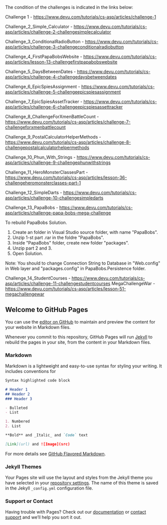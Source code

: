 The condition of the challenges is indicated in the links below:

Challenge 1                               - https://www.devu.com/tutorials/cs-asp/articles/challenge-1 

Challenge_2_Simple_Calculator             - https://www.devu.com/tutorials/cs-asp/articles/challenge-2-challengesimplecalculator

Challenge_3_ConditionalRadioButton        - https://www.devu.com/tutorials/cs-asp/articles/challenge-3-challengeconditionalradiobutton

Challenge_4_FirstPapaBobsWebsite          - https://www.devu.com/tutorials/cs-asp/articles/lesson-13-challengefirstpapabobswebsite

Challenge_5_DaysBetweenDates              - https://www.devu.com/tutorials/cs-asp/articles/challenge-4-challengedaysbetweendates

Challenge_6_EpicSpiesAssignment           - https://www.devu.com/tutorials/cs-asp/articles/challenge-5-challengeepicspiesassignment

Challenge_7_EpicSpiesAssetTracker         - https://www.devu.com/tutorials/cs-asp/articles/challenge-6-challengeepicspiesassettracker

Challenge_8_ChallengeForXmenBattleCount   - https://www.devu.com/tutorials/cs-asp/articles/challenge-7-challengeforxmenbattlecount

Challenge_9_PostalCalculatorHelperMethods - https://www.devu.com/tutorials/cs-asp/articles/challenge-8-challengepostalcalculatorhelpermethods

Challenge_10_Phun_With_Strings            - https://www.devu.com/tutorials/cs-asp/articles/challenge-9-challengephunwithstrings

Challenge_11_HeroMonsterClassesPart       - https://www.devu.com/tutorials/cs-asp/articles/lesson-36-challengeheromonsterclasses-part-1

Challenge_12_SimpleDarts                  - https://www.devu.com/tutorials/cs-asp/articles/challenge-10-challengesimpledarts

Challenge_13_PapaBobs                     - https://www.devu.com/tutorials/cs-asp/articles/challenge-papa-bobs-mega-challenge

To rebuild PapaBobs Solution.
1. Create an folder in Visual Studio source folder, with name "PapaBobs". 
2. Unzip 1-st part .rar in the foldre "PapaBobs".
3. Inside "PapaBobs" folder, create new folder "packages".
4. Unzip part 2 and 3.
5. Open Solution.

Note: You should to change Connection String to Database in "Web.config" in Web layer and "packages.config"
in PapaBobs.Persistence folder.

Challenge_14_StudentCourses               - https://www.devu.com/tutorials/cs-asp/articles/challenge-11-challengestudentcourses
MegaChallengeWar                          - https://www.devu.com/tutorials/cs-asp/articles/lesson-51-megachallengewar
















## Welcome to GitHub Pages

You can use the [editor on GitHub](https://github.com/IoanZ1994/CS-Fundamentals-via-ASP.NET-Web-Apps/edit/master/README.md) to maintain and preview the content for your website in Markdown files.

Whenever you commit to this repository, GitHub Pages will run [Jekyll](https://jekyllrb.com/) to rebuild the pages in your site, from the content in your Markdown files.

### Markdown

Markdown is a lightweight and easy-to-use syntax for styling your writing. It includes conventions for

```markdown
Syntax highlighted code block

# Header 1
## Header 2
### Header 3

- Bulleted
- List

1. Numbered
2. List

**Bold** and _Italic_ and `Code` text

[Link](url) and ![Image](src)
```

For more details see [GitHub Flavored Markdown](https://guides.github.com/features/mastering-markdown/).

### Jekyll Themes

Your Pages site will use the layout and styles from the Jekyll theme you have selected in your [repository settings](https://github.com/IoanZ1994/CS-Fundamentals-via-ASP.NET-Web-Apps/settings). The name of this theme is saved in the Jekyll `_config.yml` configuration file.

### Support or Contact

Having trouble with Pages? Check out our [documentation](https://help.github.com/categories/github-pages-basics/) or [contact support](https://github.com/contact) and we’ll help you sort it out.
